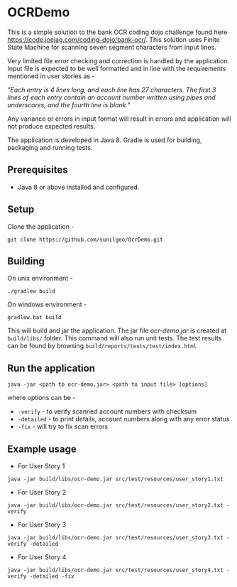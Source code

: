 # OCRDemo

This is a simple solution to the bank OCR coding dojo challenge found here https://code.joejag.com/coding-dojo/bank-ocr/. This solution
uses Finite State Machine for scanning seven segment characters from input lines. 

Very limited file error checking and correction is handled by the application. Input file is expected to be well formatted and in line with the requirements mentioned in user stories as -<br>

_"Each entry is 4 lines long, and each line has 27 characters. The first 3 lines of each entry contain an account number written using pipes and underscores, and the fourth line is blank."_ <br>

Any variance or errors in input format will result in errors and application will not produce expected results.

The application is developed in Java 8. Gradle is used for building, packaging and running tests.   

## Prerequisites

* Java 8 or above installed and configured.

## Setup

Clone the application -

`git clone https://github.com/sunilgeo/OcrDemo.git`

## Building

On unix environment - <br>

`./gradlew build`

On windows environment - <br>

`gradlew.bat build`

This will build and jar the application. The jar file _ocr-demo.jar_ is created at `build/libs/` folder. This command will also run unit tests. The test results can be found by browsing `build/reports/tests/test/index.html`

## Run the application

`java -jar <path to ocr-demo.jar> <path to input file> [options]`

where options can be - 
* `-verify` - to verify scanned account numbers with checksum
* `-detailed` - to print details, account numbers along with any error status
* `-fix` - will try to fix scan errors

## Example usage
 * For User Story 1 <br>
 
 `java -jar build/libs/ocr-demo.jar src/test/resources/user_story1.txt`
 
 * For User Story 2 <br>
 
 `java -jar build/libs/ocr-demo.jar src/test/resources/user_story2.txt -verify`
 
 * For User Story 3 <br>
 
 `java -jar build/libs/ocr-demo.jar src/test/resources/user_story3.txt -verify -detailed`
 
 * For User Story 4 <br>
 
 `java -jar build/libs/ocr-demo.jar src/test/resources/user_story4.txt -verify -detailed -fix`
 
 
 



 

